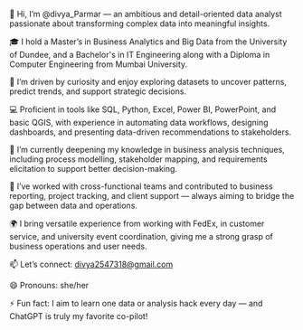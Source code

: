 👋 Hi, I’m @divya_Parmar — an ambitious and detail-oriented data analyst passionate about transforming complex data into meaningful insights.

🎓 I hold a Master’s in Business Analytics and Big Data from the University of Dundee, and a Bachelor's in IT Engineering along with a Diploma in Computer Engineering from Mumbai University.

👀 I’m driven by curiosity and enjoy exploring datasets to uncover patterns, predict trends, and support strategic decisions.

💻 Proficient in tools like SQL, Python, Excel, Power BI, PowerPoint, and basic QGIS, with experience in automating data workflows, designing dashboards, and presenting data-driven recommendations to stakeholders.

🌱 I’m currently deepening my knowledge in business analysis techniques, including process modelling, stakeholder mapping, and requirements elicitation to support better decision-making.

🤝 I’ve worked with cross-functional teams and contributed to business reporting, project tracking, and client support — always aiming to bridge the gap between data and operations.

🌍 I bring versatile experience from working with FedEx, in customer service, and university event coordination, giving me a strong grasp of business operations and user needs.

📫 Let’s connect: divya2547318@gmail.com 

😄 Pronouns: she/her

⚡ Fun fact: I aim to learn one data or analysis hack every day — and ChatGPT is truly my favorite co-pilot!











